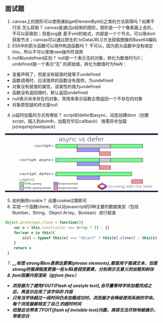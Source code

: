 ## 面试题
1. canvas上的图形可以使用诸如getElementById()之类的方法获得吗？如果不行该
怎么获取？
canvas是通过js绘制的图形，图形是一个个像素画上去的，不可以获取到；但是svg是
基于xml的格式，内部是一个个节点，可以用dom获取节点；canvas可以通过原生的
toDataURL()方法获取图像的Base64编码
2. ES6中的箭头函数可以用作构造函数吗？
不可以，因为箭头函数中没有绑定this，所以不可以使用new操作符调用
3. null和undefined区别？
null是一个表示无的对象，转化为数值时为0；undefined是一个表示“无”
的原始值，转化为数值时为NaN：
- 变量声明了，但是没有赋值时就等于undefined
- 函数调用时，应该提供的函数没有提供，为undefined
- 对象没有赋值的属性，该属性的值为undefined
- 函数没有返回值时，默认返回undefined
- null表示尚未存在的对象，常用来表示函数企图返回一个不存在的对象
- 对象原型链的终点是null
4. js延时加载的方式有哪些？
script的defer和async、动态创建dom（创建script，插入到dom中，加载完毕后callback）
按需异步加载js(requirejs\webpack)

![](../image/1.png)

5. 如何删除cookie？
设置cookie过期即可
6. 实现一个函数clone，可以对javascript的5种主要的数据类型（包括Number、String、Object
Array。Boolean）进行赋值
```javascript
Object.prototype.clone = function(){
    var o = this.constructor === Array ? [] : {}
    for(var e in this){
        o[e] = typeof this[e] === "object" ? this[e].clone() : this[e]
    }
    return o
 }
 ```
7. <strong>,<em>,<b>,<i>标签
strong和em是表达要素(phrase elements),都是用于强调文本，但是strong的强调程度更强一些
b和i是视觉要素，分别表示无意义的加粗和斜体
8. font阻塞内容渲染（@font-face）
- 浏览器为了避免FOUT(Flash of unstyle text),会尽量等待字体加载完成之后，再显示应用了该字体的
内容
- 只有当字体超过一段时间仍未加载成功时。浏览器才会降级使用系统的字体。每个浏览器都规定了自己
的超时时间
- 但是这也带来了FOIT(flash of invisible text)问题，类容无法尽快地被展示，导致空白